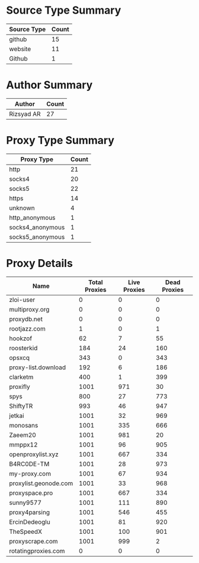 # Source Type Summary

| Source Type | Count |
|-------------|-------|
| github | 15 |
| website | 11 |
| Github | 1 |


# Author Summary

| Author | Count |
|--------|-------|
| Rizsyad AR | 27 |


# Proxy Type Summary

| Proxy Type | Count |
|------------|-------|
| http | 21 |
| socks4 | 20 |
| socks5 | 22 |
| https | 14 |
| unknown | 4 |
| http_anonymous | 1 |
| socks4_anonymous | 1 |
| socks5_anonymous | 1 |


# Proxy Details

| Name | Total Proxies | Live Proxies | Dead Proxies |
|------|---------------|--------------|---------------|
| zloi-user | 0 | 0 | 0 |
| multiproxy.org | 0 | 0 | 0 |
| proxydb.net | 0 | 0 | 0 |
| rootjazz.com | 1 | 0 | 1 |
| hookzof | 62 | 7 | 55 |
| roosterkid | 184 | 24 | 160 |
| opsxcq | 343 | 0 | 343 |
| proxy-list.download | 192 | 6 | 186 |
| clarketm | 400 | 1 | 399 |
| proxifly | 1001 | 971 | 30 |
| spys | 800 | 27 | 773 |
| ShiftyTR | 993 | 46 | 947 |
| jetkai | 1001 | 32 | 969 |
| monosans | 1001 | 335 | 666 |
| Zaeem20 | 1001 | 981 | 20 |
| mmppx12 | 1001 | 96 | 905 |
| openproxylist.xyz | 1001 | 667 | 334 |
| B4RC0DE-TM | 1001 | 28 | 973 |
| my-proxy.com | 1001 | 67 | 934 |
| proxylist.geonode.com | 1001 | 33 | 968 |
| proxyspace.pro | 1001 | 667 | 334 |
| sunny9577 | 1001 | 111 | 890 |
| proxy4parsing | 1001 | 546 | 455 |
| ErcinDedeoglu | 1001 | 81 | 920 |
| TheSpeedX | 1001 | 100 | 901 |
| proxyscrape.com | 1001 | 999 | 2 |
| rotatingproxies.com | 0 | 0 | 0 |
